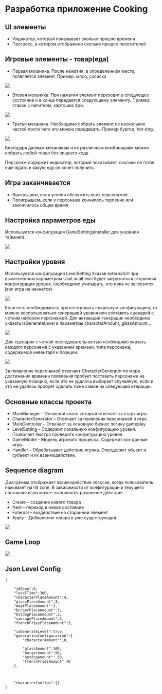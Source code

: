# Разработка приложение Cooking


## UI элементы

* Индикатор, который показывает сколько прошло времени
* Прогресс, в котором отображено сколько пришло посетителей

## Игровые элементы - товар(еда)

* Первая механика. После нажатия, в определенном месте, появляется элемент. Пример:  мясо, сосиска

<img src="doc/meat.png" />

* Вторая механика. При нажатии элемент переходит в следующее состояние и в конце передается следующему элементу. Пример: стакан с напитком, картошка фри.

<img src="doc/glass.png" />

* Третья механика. Необходимо собрать элемент из нескольких частей после чего его можно передавать. Пример бургер, hot-dog.

<img src="doc/burger.png" />

Благодаря данным механикам и их различным комбинациям можно собрать любой товар без лишнего кода.


Персонаж содержит индикатор, который показывает, сколько он готов еще ждать и какую еду он хочет получить.

## Игра заканчивается 

* Выигрышем, если успели обслужить всех персонажей.
* Проигрышем, если у персонажа кончилось терпение или закончилось общее время 

## Настройка параметров еды 

Используется конфигурация GameSettingsInstaller для указания тайминга.

<img src="doc/GameSettingsInstaller_00.png" />

## Настройки уровня 

Используется конфигурация LevelSetting
Указав externalUrl при выключенном параметром UseLocalLevel будет загружаться сторонняя конфигурация уровня. (необходимо учитывать, что пока не загрузится json игра не начнется)

<img src="doc/LevelSetting_00.png" />

Если есть необходимость протестировать локальную конфигурацию, то можно воспользоваться
генерацией уровня или составить сценарий с четким набором персонажей.
Для активации генерации необходимо указать isGenerateLevel и параметры characterAmount, glassAmount,..

<img src="doc/LevelSetting_01.png" />


Для сценария с четкой последовательностью необходимо указать каждого персонажа с указанием времени, типа персонажа, содержимое инвентаря и позиции.

<img src="doc/LevelSetting_02.png" />

За появление персонажей отвечает  CharacterGenerator по мере достижения времени появления пробует поставить персонажа на указанную позицию, если это не удалось  выбирает случайную, если и это не удалось пробует сделать тоже самое на следующей итерации.  

## Основные классы проекта

* MainManager – Основной класс который отвечает за старт игры.
* CharacterGenerator – Отвечает за появления персонажей в игре.
* MainController – Отвечает за основную бизнес логику gameplay.
* LevelSetting – Содержит локальную конфигурацию уровня. Позволяет быстро проверить конфигурацию уровня.
* GameModel – Модель игрового процесса. Содержит все данные игры.  
* Handler – Обрабатывает действие игрока. Определяет объект и субъект и их взаимодействие.  

## Sequence diagram

Диаграмма отображает взаимодействие классов, когда пользователь нажимает на hit zone. В зависимости от конфигурации и текущего состояния игры может выполнятся различное действие.

* Create – создание нового товара
* Next – переход в новое состояние
* External – воздействие на сторонний элемент
* Apply – Добавление товара в уже существующий

<img src="doc/sequence-diagram.png" />

## Game Loop

<img src="doc/GameLoop.png" />

## Json Level Config

```
{
	
	"idZone":0,
    "levelTime":300,
    "characterPlaceAmount":4,
    "glassPlaceAmount":3,
    "meatPlaceAmount":3,
    "burgerPlaceAmount":3,
    "hotdogPlaceAmount":3,
    "sausagePlaceAmount":3,
    "frenchFriesPlaceAmount":3,
    
    "isGenerateLevel":true,
    "generationConfiguration":{
		"characterAmount":10,
    
		"glassAmount":100,
		"burgerAmount":50,
		"hotdogAmount": 50,
		"frenchFriesAmount":70
	},
	
	
	
    "characterConfigs":{}
}
```